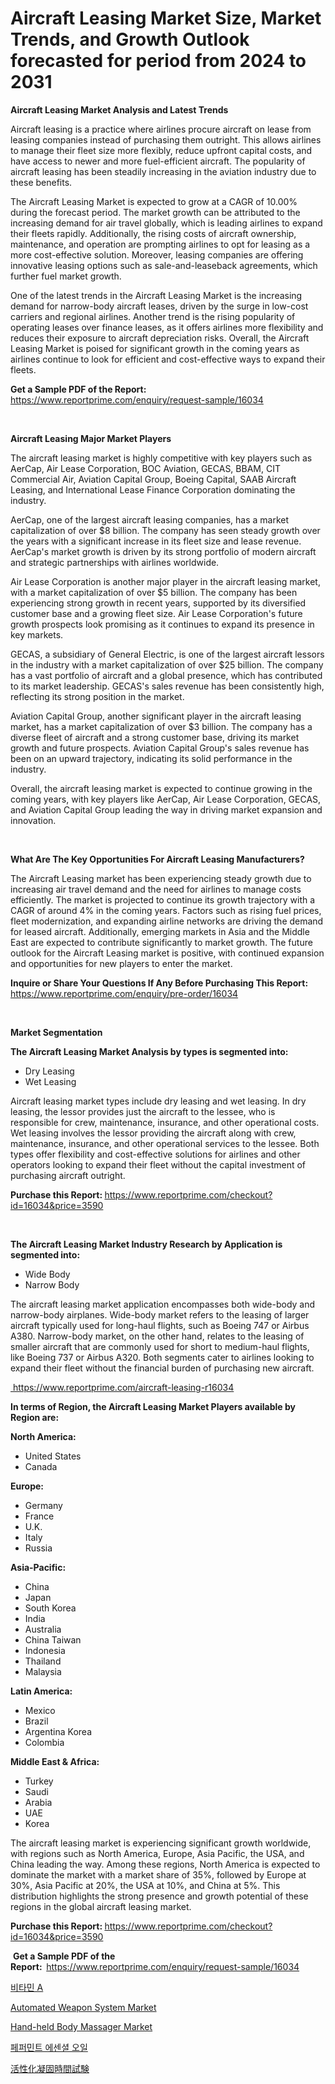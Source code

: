 <p><h1>Aircraft Leasing Market Size, Market Trends, and Growth Outlook forecasted for period from 2024 to 2031</h1></p><p><strong>Aircraft Leasing Market Analysis and Latest Trends</strong></p>
<p><p>Aircraft leasing is a practice where airlines procure aircraft on lease from leasing companies instead of purchasing them outright. This allows airlines to manage their fleet size more flexibly, reduce upfront capital costs, and have access to newer and more fuel-efficient aircraft. The popularity of aircraft leasing has been steadily increasing in the aviation industry due to these benefits.</p><p>The Aircraft Leasing Market is expected to grow at a CAGR of 10.00% during the forecast period. The market growth can be attributed to the increasing demand for air travel globally, which is leading airlines to expand their fleets rapidly. Additionally, the rising costs of aircraft ownership, maintenance, and operation are prompting airlines to opt for leasing as a more cost-effective solution. Moreover, leasing companies are offering innovative leasing options such as sale-and-leaseback agreements, which further fuel market growth.</p><p>One of the latest trends in the Aircraft Leasing Market is the increasing demand for narrow-body aircraft leases, driven by the surge in low-cost carriers and regional airlines. Another trend is the rising popularity of operating leases over finance leases, as it offers airlines more flexibility and reduces their exposure to aircraft depreciation risks. Overall, the Aircraft Leasing Market is poised for significant growth in the coming years as airlines continue to look for efficient and cost-effective ways to expand their fleets.</p></p>
<p><strong>Get a Sample PDF of the Report:&nbsp;</strong> <a href="https://www.reportprime.com/enquiry/request-sample/16034">https://www.reportprime.com/enquiry/request-sample/16034</a></p>
<p>&nbsp;</p>
<p><strong>Aircraft Leasing Major Market Players</strong></p>
<p><p>The aircraft leasing market is highly competitive with key players such as AerCap, Air Lease Corporation, BOC Aviation, GECAS, BBAM, CIT Commercial Air, Aviation Capital Group, Boeing Capital, SAAB Aircraft Leasing, and International Lease Finance Corporation dominating the industry. </p><p>AerCap, one of the largest aircraft leasing companies, has a market capitalization of over $8 billion. The company has seen steady growth over the years with a significant increase in its fleet size and lease revenue. AerCap's market growth is driven by its strong portfolio of modern aircraft and strategic partnerships with airlines worldwide.</p><p>Air Lease Corporation is another major player in the aircraft leasing market, with a market capitalization of over $5 billion. The company has been experiencing strong growth in recent years, supported by its diversified customer base and a growing fleet size. Air Lease Corporation's future growth prospects look promising as it continues to expand its presence in key markets.</p><p>GECAS, a subsidiary of General Electric, is one of the largest aircraft lessors in the industry with a market capitalization of over $25 billion. The company has a vast portfolio of aircraft and a global presence, which has contributed to its market leadership. GECAS's sales revenue has been consistently high, reflecting its strong position in the market.</p><p>Aviation Capital Group, another significant player in the aircraft leasing market, has a market capitalization of over $3 billion. The company has a diverse fleet of aircraft and a strong customer base, driving its market growth and future prospects. Aviation Capital Group's sales revenue has been on an upward trajectory, indicating its solid performance in the industry.</p><p>Overall, the aircraft leasing market is expected to continue growing in the coming years, with key players like AerCap, Air Lease Corporation, GECAS, and Aviation Capital Group leading the way in driving market expansion and innovation.</p></p>
<p>&nbsp;</p>
<p><strong>What Are The Key Opportunities For Aircraft Leasing Manufacturers?</strong></p>
<p><p>The Aircraft Leasing market has been experiencing steady growth due to increasing air travel demand and the need for airlines to manage costs efficiently. The market is projected to continue its growth trajectory with a CAGR of around 4% in the coming years. Factors such as rising fuel prices, fleet modernization, and expanding airline networks are driving the demand for leased aircraft. Additionally, emerging markets in Asia and the Middle East are expected to contribute significantly to market growth. The future outlook for the Aircraft Leasing market is positive, with continued expansion and opportunities for new players to enter the market.</p></p>
<p><strong>Inquire or Share Your Questions If Any Before Purchasing This Report:</strong> <a href="https://www.reportprime.com/enquiry/pre-order/16034">https://www.reportprime.com/enquiry/pre-order/16034</a></p>
<p>&nbsp;</p>
<p><strong>Market Segmentation</strong></p>
<p><strong>The Aircraft Leasing Market Analysis by types is segmented into:</strong></p>
<p><ul><li>Dry Leasing</li><li>Wet Leasing</li></ul></p>
<p><p>Aircraft leasing market types include dry leasing and wet leasing. In dry leasing, the lessor provides just the aircraft to the lessee, who is responsible for crew, maintenance, insurance, and other operational costs. Wet leasing involves the lessor providing the aircraft along with crew, maintenance, insurance, and other operational services to the lessee. Both types offer flexibility and cost-effective solutions for airlines and other operators looking to expand their fleet without the capital investment of purchasing aircraft outright.</p></p>
<p><strong>Purchase this Report:&nbsp;</strong><a href="https://www.reportprime.com/checkout?id=16034&price=3590">https://www.reportprime.com/checkout?id=16034&price=3590</a></p>
<p>&nbsp;</p>
<p><strong>The Aircraft Leasing Market Industry Research by Application is segmented into:</strong></p>
<p><ul><li>Wide Body</li><li>Narrow Body</li></ul></p>
<p><p>The aircraft leasing market application encompasses both wide-body and narrow-body airplanes. Wide-body market refers to the leasing of larger aircraft typically used for long-haul flights, such as Boeing 747 or Airbus A380. Narrow-body market, on the other hand, relates to the leasing of smaller aircraft that are commonly used for short to medium-haul flights, like Boeing 737 or Airbus A320. Both segments cater to airlines looking to expand their fleet without the financial burden of purchasing new aircraft.</p></p>
<p><a href="https://www.reportprime.com/aircraft-leasing-r16034">&nbsp;https://www.reportprime.com/aircraft-leasing-r16034</a></p>
<p><strong>In terms of Region, the Aircraft Leasing Market Players available by Region are:</strong></p>
<p>
    <p> <strong> North America: </strong>
        <ul>
            <li>United States</li>
            <li>Canada</li>
        </ul>
        </p> 
    <p> <strong> Europe: </strong>
        <ul>
            <li>Germany</li>
            <li>France</li>
            <li>U.K.</li>
            <li>Italy</li>
            <li>Russia</li>
        </ul>
        </p> 
    <p> <strong> Asia-Pacific: </strong>
        <ul>
            <li>China</li>
            <li>Japan</li>
            <li>South Korea</li>
            <li>India</li>
            <li>Australia</li>
            <li>China Taiwan</li>
            <li>Indonesia</li>
            <li>Thailand</li>
            <li>Malaysia</li>
        </ul>
        </p> 
    <p> <strong> Latin America: </strong>
        <ul>
            <li>Mexico</li>
            <li>Brazil</li>
            <li>Argentina Korea</li>
            <li>Colombia</li>
        </ul>
        </p> 
    <p> <strong> Middle East & Africa: </strong>
        <ul>
            <li>Turkey</li>
            <li>Saudi</li>
            <li>Arabia</li>
            <li>UAE</li>
            <li>Korea</li>
        </ul>
    </p>
    </p>
<p><p>The aircraft leasing market is experiencing significant growth worldwide, with regions such as North America, Europe, Asia Pacific, the USA, and China leading the way. Among these regions, North America is expected to dominate the market with a market share of 35%, followed by Europe at 30%, Asia Pacific at 20%, the USA at 10%, and China at 5%. This distribution highlights the strong presence and growth potential of these regions in the global aircraft leasing market.</p></p>
<p><strong>Purchase this Report: </strong><a href="https://www.reportprime.com/checkout?id=16034&price=3590">https://www.reportprime.com/checkout?id=16034&price=3590</a></p>
<p>&nbsp;<strong>Get a Sample PDF of the Report:&nbsp;&nbsp;</strong><a href="https://www.reportprime.com/enquiry/request-sample/16034">https://www.reportprime.com/enquiry/request-sample/16034</a></p>
<p><strong></strong></p>
<p><p><a href="https://medium.com/@leigh.tymms/%EB%B9%84%ED%83%80%EB%AF%BC-a-%EC%8B%9C%EC%9E%A5-%EC%8B%9C%EC%9E%A5-%EC%A0%90%EC%9C%A0%EC%9C%A8-%EC%8B%9C%EC%9E%A5-%EB%8F%99%ED%96%A5-%EB%B0%8F-%EB%AF%B8%EB%9E%98-%EC%84%B1%EC%9E%A5-%ED%83%90%EC%83%89-2a0ecfc389fd">비타민 A</a></p><p><a href="https://github.com/AlysaLedner2023/Market-Research-Report-List-1/blob/main/automated-weapon-system-market.md">Automated Weapon System Market</a></p><p><a href="https://issuu.com/reportprime-2/docs/hand-held-body-massager-market-size-2030.pptx">Hand-held Body Massager Market</a></p><p><a href="https://github.com/RichardLueilwitz787/Market-Research-Report-List-1/blob/main/916438876623.md">페퍼민트 에센셜 오일</a></p><p><a href="https://github.com/hwbcz413288296/Market-Research-Report-List-2/blob/main/434783982223.md">活性化凝固時間試験</a></p></p>